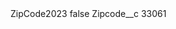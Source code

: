 <?xml version="1.0" encoding="UTF-8"?>
<CustomMetadata xmlns="http://soap.sforce.com/2006/04/metadata" xmlns:xsi="http://www.w3.org/2001/XMLSchema-instance" xmlns:xsd="http://www.w3.org/2001/XMLSchema">
    <label>ZipCode2023</label>
    <protected>false</protected>
    <values>
        <field>Zipcode__c</field>
        <value xsi:type="xsd:string">33061</value>
    </values>
</CustomMetadata>
